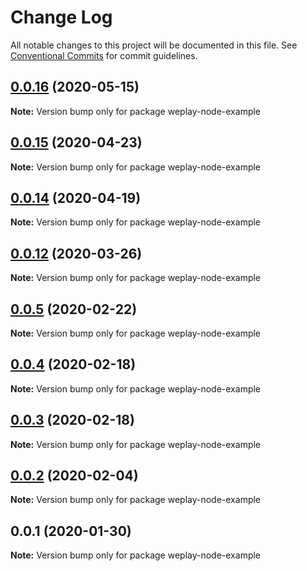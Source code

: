 # Change Log

All notable changes to this project will be documented in this file.
See [Conventional Commits](https://conventionalcommits.org) for commit guidelines.

## [0.0.16](https://bitbucket.org/weplaymedia/frontend/compare/weplay-node-example@0.0.15...weplay-node-example@0.0.16) (2020-05-15)

**Note:** Version bump only for package weplay-node-example






## [0.0.15](https://bitbucket.org/weplaymedia/frontend/compare/weplay-node-example@0.0.14...weplay-node-example@0.0.15) (2020-04-23)

**Note:** Version bump only for package weplay-node-example






## [0.0.14](https://bitbucket.org/weplaymedia/frontend/compare/weplay-node-example@0.0.13...weplay-node-example@0.0.14) (2020-04-19)

**Note:** Version bump only for package weplay-node-example





## [0.0.12](https://bitbucket.org/weplaymedia/frontend/compare/weplay-node-example@0.0.11...weplay-node-example@0.0.12) (2020-03-26)

**Note:** Version bump only for package weplay-node-example





## [0.0.5](https://bitbucket.org/weplaymedia/frontend/compare/weplay-node-example@0.0.4...weplay-node-example@0.0.5) (2020-02-22)

**Note:** Version bump only for package weplay-node-example






## [0.0.4](https://bitbucket.org/weplaymedia/frontend/compare/weplay-node-example@0.0.2...weplay-node-example@0.0.4) (2020-02-18)

**Note:** Version bump only for package weplay-node-example





## [0.0.3](https://bitbucket.org/weplaymedia/frontend/compare/weplay-node-example@0.0.2...weplay-node-example@0.0.3) (2020-02-18)

**Note:** Version bump only for package weplay-node-example





## [0.0.2](https://bitbucket.org/weplaymedia/frontend/compare/weplay-node-example@0.0.1...weplay-node-example@0.0.2) (2020-02-04)

**Note:** Version bump only for package weplay-node-example






## 0.0.1 (2020-01-30)

**Note:** Version bump only for package weplay-node-example
